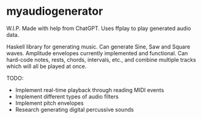 # myaudiogenerator

W.I.P.
Made with help from ChatGPT.
Uses ffplay to play generated audio data.

Haskell library for generating music. Can generate Sine, Saw and Square waves. Amplitude envelopes currently implemented and functional.
Can hard-code notes, rests, chords, intervals, etc., and combine multiple tracks which will all be played at once.

TODO:
- Implement real-time playback through reading MIDI events
- Implement different types of audio filters
- Implement pitch envelopes
- Research generating digital percussive sounds
